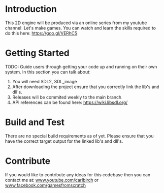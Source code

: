 # Introduction
This 2D engine will be produced via an online series from my youtube channel: Let's make games. 
You can watch and learn the skills required to do this here: https://goo.gl/VERhC5

# Getting Started
TODO: Guide users through getting your code up and running on their own system. In this section you can talk about:
1.	You will need SDL2, SDL_image 
2.	After downloading the project ensure that you correctly link the lib's and dll's.
3.	Releases will be commited weekly to the main branch.
4.	API references can be found here: https://wiki.libsdl.org/

# Build and Test
There are no special build requirements as of yet. Please ensure that you have the correct target output for the
linked lib's and dll's.

# Contribute
If you would like to contribute any ideas for this codebase then you can contact me at:
www.youtube.com/carlbirch or
www.facebook.com/gamesfromscratch

